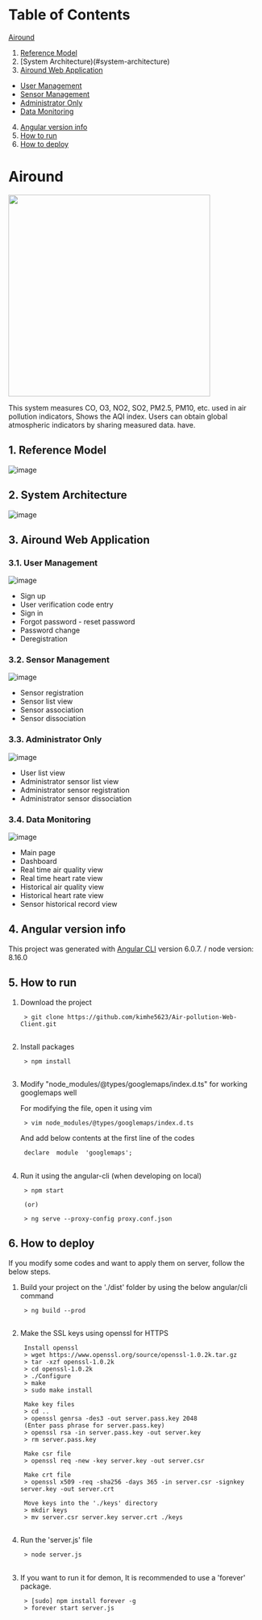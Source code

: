 # Table of Contents

[Airound](#airound)

1. [Reference Model](#reference-model)
2. [System Architecture)(#system-architecture)
3. [Airound Web Application](#airound-web-application)
  - [User Management](#user-management)
  - [Sensor Management](#sensor-management)
  - [Administrator Only](#admin-only)
  - [Data Monitoring](#data-monitoring)

4. [Angular version info](#version-info)
5. [How to run](#how-to-run)
6. [How to deploy](#how-to-deploy)


<a name="airound"/>

# Airound #

<img src="https://user-images.githubusercontent.com/32252093/101591186-46c32480-3a2f-11eb-8c9c-f8170c9da66a.png" width="400px" />

This system measures CO, O3, NO2, SO2, PM2.5, PM10, etc. used in air pollution indicators,
Shows the AQI index. Users can obtain global atmospheric indicators by sharing measured data.
have.

<a name="reference-model"/>

## 1. Reference Model

![image](https://user-images.githubusercontent.com/32252093/101592711-12049c80-3a32-11eb-9f14-eea8d4b0c475.png)


<a name="system-architecture"/>

## 2. System Architecture

![image](https://user-images.githubusercontent.com/32252093/101592116-1086a480-3a31-11eb-81a0-d27c6afdabaa.png)


<a name="airound-web-application"/>

## 3. Airound Web Application

<a name="user-management"/>

### 3.1. User Management 


![image](https://user-images.githubusercontent.com/32252093/101594170-91936b00-3a34-11eb-9b36-bda54fd80b85.png)

- Sign up
- User verification code entry
- Sign in
- Forgot password - reset password
- Password change
- Deregistration

<a name="sensor-management"/>

### 3.2. Sensor Management

![image](https://user-images.githubusercontent.com/32252093/101596835-239d7280-3a39-11eb-99fa-b32731113d9d.png)

- Sensor registration
- Sensor list view
- Sensor association
- Sensor dissociation

<a name="admin-only"/>

### 3.3. Administrator Only

![image](https://user-images.githubusercontent.com/32252093/101596886-39129c80-3a39-11eb-84e0-bef279e15414.png)

- User list view
- Administrator sensor list view
- Administrator sensor registration
- Administrator sensor dissociation

<a name="data-monitoring"/>

### 3.4. Data Monitoring

![image](https://user-images.githubusercontent.com/32252093/101598477-93146180-3a3b-11eb-89a8-aa4b5d632934.png)

- Main page
- Dashboard
- Real time air quality view
- Real time heart rate view
- Historical air quality view
- Historical heart rate view
- Sensor historical record view


<a name="version-info"/>

## 4. Angular version info
This project was generated with [Angular CLI](https://github.com/angular/angular-cli) version 6.0.7. / 
node version: 8.16.0


<a name="how-to-run"/>

## 5. How to run
1. Download the project

		> git clone https://github.com/kimhe5623/Air-pollution-Web-Client.git

## 

2. Install packages

		> npm install

## 

3. Modify "node_modules/@types/googlemaps/index.d.ts" for working googlemaps well
	
	For modifying the file, open it using vim
	
		> vim node_modules/@types/googlemaps/index.d.ts

	And add below contents at the first line of the codes
	
		declare  module  'googlemaps';

## 

4. Run it using the angular-cli (when developing on local)

		> npm start
    
		(or)
    
		> ng serve --proxy-config proxy.conf.json


<a name="how-to-deploy"/>

## 6. How to deploy

If you modify some codes and want to apply them on server, follow the below steps.

1. Build your project on the './dist' folder by using the below angular/cli command

		> ng build --prod

##

2. Make the SSL keys using openssl for HTTPS

		Install openssl
		> wget https://www.openssl.org/source/openssl-1.0.2k.tar.gz
		> tar -xzf openssl-1.0.2k
		> cd openssl-1.0.2k
		> ./Configure
		> make
		> sudo make install
		
		Make key files
		> cd ..
		> openssl genrsa -des3 -out server.pass.key 2048
		(Enter pass phrase for server.pass.key)
		> openssl rsa -in server.pass.key -out server.key
		> rm server.pass.key

		Make csr file
		> openssl req -new -key server.key -out server.csr

		Make crt file
		> openssl x509 -req -sha256 -days 365 -in server.csr -signkey server.key -out server.crt

		Move keys into the './keys' directory
		> mkdir keys
		> mv server.csr server.key server.crt ./keys

##
  
4. Run the 'server.js' file

		> node server.js

##

3. If you want to run it for demon, It is recommended to use a 'forever' package.

		> [sudo] npm install forever -g
		> forever start server.js
